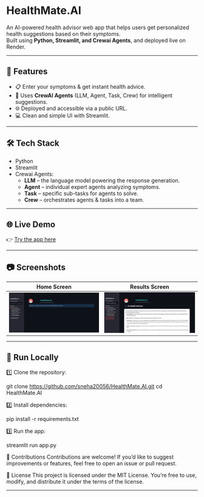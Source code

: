 # HealthMate.AI

An AI-powered health advisor web app that helps users get personalized health suggestions based on their symptoms.  
Built using **Python, Streamlit, and Crewai Agents**, and deployed live on Render.

---

## 🚀 Features
- 📋 Enter your symptoms & get instant health advice.
- 🤖 Uses **CrewAI Agents** (LLM, Agent, Task, Crew) for intelligent suggestions.
- 🌐 Deployed and accessible via a public URL.
- 💻 Clean and simple UI with Streamlit.

---

## 🛠️ Tech Stack
- Python
- Streamlit
- Crewai Agents:
  - **LLM** – the language model powering the response generation.
  - **Agent** – individual expert agents analyzing symptoms.
  - **Task** – specific sub-tasks for agents to solve.
  - **Crew** – orchestrates agents & tasks into a team.


---

## 🌐 Live Demo
👉 [Try the app here](https://healthmate-ai-1.onrender.com/)

---
## 📷 Screenshots

| Home Screen | Results Screen |
|-------------|----------------|
| ![](screenshots/home_screen.png) | ![](screenshots/result_screen.png) |

---

## 🔧 Run Locally

1️⃣ Clone the repository:



git clone https://github.com/sneha20056/HealthMate.AI.git
cd HealthMate.AI


2️⃣ Install dependencies:


pip install -r requirements.txt


3️⃣ Run the app:


streamlit run app.py


🤝 Contributions
Contributions are welcome!
If you’d like to suggest improvements or features, feel free to open an issue or pull request.

📄 License
This project is licensed under the MIT License.
You’re free to use, modify, and distribute it under the terms of the license.

---
